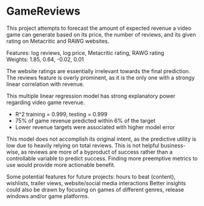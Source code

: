 # GameReviews

This project attempts to forecast the amount of expected revenue a video game can generate based on its price, the number of reviews, and its given rating on Metacritic and RAWG websites. 

Features: log reviews, log price, Metacritic rating, RAWG rating  
Weights: 1.85, 0.64, -0.02, 0.01  

The website ratings are essentially irrelevant towards the final prediction. The reviews feature is overly prominent, as it is the only one with a strongy linear correlation with revenue.  

This multiple linear regression model has strong explanatory power regarding video game revenue. 
- R^2 training = 0.999, testing = 0.999
- 75% of game revenue predicted within 6% of the target
- Lower revenue targets were associated with higher model error

This model does not accomplish its original intent, as the predictive utility is low due to heavily relying on total reviews. This is not helpful business-wise, as reviews are more of a byproduct of success rather than a controllable variable to predict success. Finding more preemptive metrics to use would provide more actionable benefit. 

Some potential features for future projects: hours to beat (content), wishlists, trailer views, website/social media interactions
Better insights could also be drawn by focusing on games of different genres, release windows and/or game platforms.
